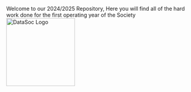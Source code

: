 Welcome to our 2024/2025 Repository, Here you will find all of the hard work done for the first operating year of the Society
<img width="182" alt="DataSoc Logo" src="https://github.com/user-attachments/assets/cefe7226-d434-42f0-88cc-493920ea0c61" />
